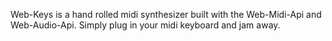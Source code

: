 Web-Keys is a hand rolled midi synthesizer built with the Web-Midi-Api and Web-Audio-Api.
Simply plug in your midi keyboard and jam away.
